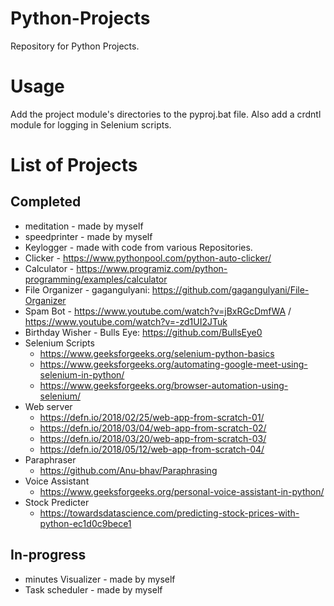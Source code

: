 # Python-Projects
Repository for Python Projects.

# Usage
Add the project module's directories to the pyproj.bat file. Also add a crdntl module for logging in Selenium scripts.

# List of Projects

## Completed

* meditation - made by myself
* speedprinter - made by myself
* Keylogger - made with code from various Repositories.
* Clicker - https://www.pythonpool.com/python-auto-clicker/
* Calculator - https://www.programiz.com/python-programming/examples/calculator
* File Organizer - gagangulyani: https://github.com/gagangulyani/File-Organizer
* Spam Bot - https://www.youtube.com/watch?v=jBxRGcDmfWA / https://www.youtube.com/watch?v=-zd1UI2JTuk
* Birthday Wisher - Bulls Eye: https://github.com/BullsEye0
* Selenium Scripts 
    - https://www.geeksforgeeks.org/selenium-python-basics
    - https://www.geeksforgeeks.org/automating-google-meet-using-selenium-in-python/
    - https://www.geeksforgeeks.org/browser-automation-using-selenium/
* Web server
    - https://defn.io/2018/02/25/web-app-from-scratch-01/
    - https://defn.io/2018/03/04/web-app-from-scratch-02/
    - https://defn.io/2018/03/20/web-app-from-scratch-03/
    - https://defn.io/2018/05/12/web-app-from-scratch-04/
* Paraphraser
    - https://github.com/Anu-bhav/Paraphrasing
* Voice Assistant
    - https://www.geeksforgeeks.org/personal-voice-assistant-in-python/
* Stock Predicter
    - https://towardsdatascience.com/predicting-stock-prices-with-python-ec1d0c9bece1


## In-progress

* minutes Visualizer - made by myself
* Task scheduler - made by myself

